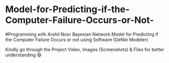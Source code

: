 # Model-for-Predicting-if-the-Computer-Failure-Occurs-or-Not-
#Programming with Arshil Noor
Bayesian Network Model for Predicting if the Computer Failure Occurs or not using Software (GeNIe Modeler)

Kindly go through the Project Video, Images (Screenshots) & Files for better understanding 😄

